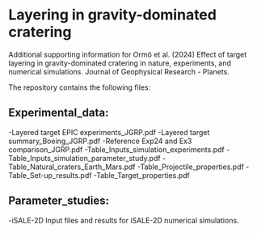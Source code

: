 # Layering in gravity-dominated cratering
Additional supporting information for Ormö et al. (2024) Effect of target layering in gravity-dominated cratering in nature, experiments, and numerical simulations. Journal of Geophysical Research - Planets. 

The repository contains the following files:

Experimental_data:
-
-Layered target EPIC experiments_JGRP.pdf
-Layered target summary_Boeing_JGRP.pdf
-Reference Exp24 and Ex3 comparison_JGRP.pdf
-Table_Inputs_simulation_experiments.pdf
-Table_Inputs_simulation_parameter_study.pdf
-Table_Natural_craters_Earth_Mars.pdf
-Table_Projectile_properties.pdf
-Table_Set-up_results.pdf
-Table_Target_properties.pdf

Parameter_studies: 
-
-iSALE-2D Input files and results for iSALE-2D numerical simulations.
